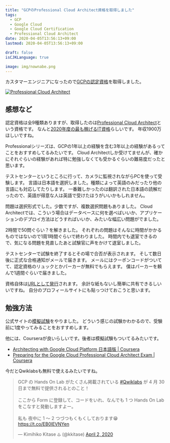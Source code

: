 ```yaml
---
title: "GCPのProfessional Cloud Architect資格を取得しました"
tags:
  - GCP
  - Google Cloud
  - Google Cloud Certification
  - Professional Cloud Architect
date: 2020-04-05T13:56:13+09:00
lastmod: 2020-04-05T13:56:13+09:00

draft: false
isCJKLanguage: true

image: img/nownabe.png
---
```


カスタマーエンジニアになったので[GCPの認定資格](https://cloud.google.com/certification)を取得しました。

[![Professional Cloud Architect](https://api.accredible.com/v1/frontend/credential_website_embed_image/certificate/15547151)](https://www.credential.net/c16adb17-3b1d-4329-97f9-243b39fd517b)

## 感想など

認定資格は全9種類ありますが、取得したのは[Professional Cloud Architect](https://cloud.google.com/certification/cloud-architect)という資格です。
なんと[2020年度の最も稼げるIT資格](https://itjinzai-lab.jp/article/detail/2069)らしいです。
年収1900万ほしいですね。

Professionalシリーズは、GCPの1年以上の経験を含む3年以上の経験があるってことをおすすめしてるみたいです。
Cloud Architectしか受けてませんが、確かにそれぐらいの経験があれば特に勉強しなくても受かるぐらいの難易度だったと思います。

テストセンターというところに行って、カメラに監視されながらPCを使って受験します。
言語は日本語を選択しました。種類によって英語のみだったり他の言語にも対応してたりします。
一番難しかったのは翻訳された日本語の読解だったので、英語が得意な人は英語で受けたほうがいいかもしれません。

問題は選択形式でした。少数ですが、複数選択問題もありました。
Cloud Architectでは、こういう場合はデータベースに何を選べばいいか、アプリケーションのデプロイ方法はどうすればいいか、みたいな幅広い問題がでました。

2時間で50問ぐらい？を解きました。
それぞれの問題はそんなに時間がかかるものではないので1周1時間ぐらいで終わりました。
時間内でも退室できるので、気になる問題を見直したあと試験官に声をかけて退室しました。

テストセンターで試験を終了するとその場で合否が表示されます。
そして数日後に正式な合格通知がメールで届きます。
メールにはクーポンコードがついてて、認定資格のリュックとかパーカーが無料でもらえます。
僕はパーカーを頼んで1週間ぐらいで届きました。

資格自体は[URLとして発行](https://www.credential.net/c16adb17-3b1d-4329-97f9-243b39fd517b)されます。
余計な紙もないし簡単に共有できるしいいですね。
自分のプロフィールサイトにも貼っつけておこうと思います。

## 勉強方法

公式サイトの[模擬試験](https://cloud.google.com/certification/practice-exam/cloud-architect)をやりました。
どういう感じの試験かわかるので、受験前に1度やってみることをおすすめします。

他には、Courseraが良いらしいです。後者は模擬試験もついてるみたいです。

* [Architecting with Google Cloud Platform 日本語版 | Coursera](https://ja.coursera.org/specializations/gcp-architecture-jp)
* [Preparing for the Google Cloud Professional Cloud Architect Exam | Coursera](https://ja.coursera.org/learn/preparing-cloud-professional-cloud-architect-exam)

今だとQwiklabsも無料で使えるみたいですね。

<blockquote class="twitter-tweet"><p lang="ja" dir="ltr">GCP の Hands On Lab がたくさん掲載されている <a href="https://twitter.com/hashtag/Qwiklabs?src=hash&amp;ref_src=twsrc%5Etfw">#Qwiklabs</a> が 4 月 30 日まで無料で提供されるとのこと！<br><br>ここから Form に登録して、コードをいれ、なんでも 1 つ Hands On Lab をこなすと発動しますよー。<br><br>私も 夜中に 1 〜 2 つづつもくもくしております😁<a href="https://t.co/EB0lEVNYen">https://t.co/EB0lEVNYen</a></p>&mdash; Kimihiko Kitase ♨️ (@kkitase) <a href="https://twitter.com/kkitase/status/1245707194269487104?ref_src=twsrc%5Etfw">April 2, 2020</a></blockquote> <script async src="https://platform.twitter.com/widgets.js" charset="utf-8"></script>
